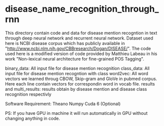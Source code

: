 # disease_name_recognition_through_rnn

This directory contain code and data for disease mention recogntion in text through deep neural network and recurrent neural network. Dataset used here is NCBI disease corpus which has publicly available in "http://www.ncbi.nlm.nih.gov/CBBresearch/Dogan/DISEASE/". The code used here is a modified version of code provided by Matthieu Labeau in his work "Non-lexical neural architecture for fine-grained POS Tagging".

binary_data: All input file for disease mention recognition
class_data: All input file for disease mention recogntion with class
word2vec: All word vectors we learned throug CBOW, Skip-gram and GloVe in pubmed corpus. Here each line contain vectors for correspondin word in vocab file. 
results and multi_results: results obtain by disease mention and disease class recognition respectivly


Software Requirement:
Theano
Numpy
Cuda 6 (Optional)

PS: If you have GPU in machine it will run automatically in GPU without changing anything in code. 

